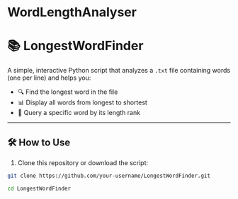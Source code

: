 # WordLengthAnalyser

# 📚 LongestWordFinder

A simple, interactive Python script that analyzes a `.txt` file containing words (one per line) and helps you:

- 🔍 Find the longest word in the file
- 📊 Display all words from longest to shortest
- 🧭 Query a specific word by its length rank

---

## 🛠️ How to Use

1. Clone this repository or download the script:

```bash
git clone https://github.com/your-username/LongestWordFinder.git

cd LongestWordFinder
